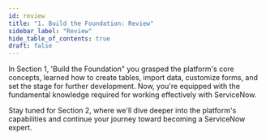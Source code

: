 ```yaml
---
id: review
title: "1. Build the Foundation: Review"
sidebar_label: "Review"
hide_table_of_contents: true
draft: false
---
```


In Section 1, 'Build the Foundation" you grasped the platform's core concepts, learned how to create tables, import data, customize forms, and set the stage for further development. Now, you're equipped with the fundamental knowledge required for working effectively with ServiceNow. 

Stay tuned for Section 2, where we'll dive deeper into the platform's capabilities and continue your journey toward becoming a ServiceNow expert.